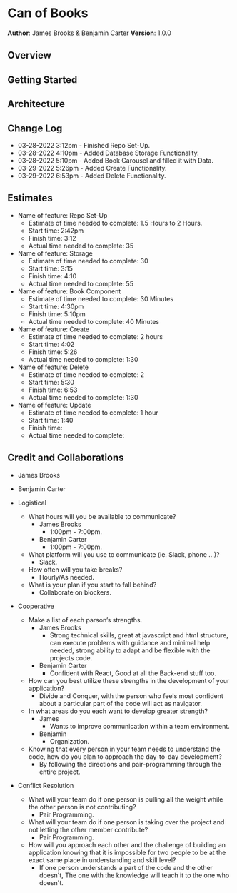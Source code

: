 # Can of Books

**Author**: James Brooks & Benjamin Carter
**Version**: 1.0.0

## Overview
<!-- Provide a high level overview of what this application is and why you are building it, beyond the fact that it's an assignment for this class. (i.e. What's your problem domain?) -->

## Getting Started
<!-- What are the steps that a user must take in order to build this app on their own machine and get it running? -->

## Architecture
<!-- Provide a detailed description of the application design. What technologies (languages, libraries, etc) you're using, and any other relevant design information. -->

## Change Log

- 03-28-2022 3:12pm - Finished Repo Set-Up.
- 03-28-2022 4:10pm - Added Database Storage Functionality.
- 03-28-2022 5:10pm - Added Book Carousel and filled it with Data.
- 03-29-2022 5:26pm - Added Create Functionality.
- 03-29-2022 6:53pm - Added Delete Functionality.


## Estimates
<!-- See below -->

- Name of feature: Repo Set-Up
  - Estimate of time needed to complete: 1.5 Hours to 2 Hours.
  - Start time: 2:42pm
  - Finish time: 3:12
  - Actual time needed to complete: 35
- Name of feature: Storage
  - Estimate of time needed to complete: 30
  - Start time: 3:15
  - Finish time: 4:10
  - Actual time needed to complete: 55
- Name of feature: Book Component
  - Estimate of time needed to complete: 30 Minutes
  - Start time: 4:30pm
  - Finish time: 5:10pm
  - Actual time needed to complete: 40 Minutes
- Name of feature: Create
  - Estimate of time needed to complete: 2 hours
  - Start time: 4:02
  - Finish time: 5:26
  - Actual time needed to complete:  1:30
- Name of feature: Delete
  - Estimate of time needed to complete: 2
  - Start time: 5:30
  - Finish time: 6:53
  - Actual time needed to complete:   1:30
- Name of feature: Update
  - Estimate of time needed to complete: 1 hour
  - Start time: 1:40
  - Finish time: 
  - Actual time needed to complete:   


## Credit and Collaborations

- James Brooks
- Benjamin Carter

- Logistical
  - What hours will you be available to communicate?
    - James Brooks
      - 1:00pm - 7:00pm.
    - Benjamin Carter
      - 1:00pm - 7:00pm.
  - What platform will you use to communicate (ie. Slack, phone …)?
    - Slack.
  - How often will you take breaks?
    - Hourly/As needed.
  - What is your plan if you start to fall behind?
    - Collaborate on blockers.
- Cooperative
  - Make a list of each parson’s strengths.
    - James Brooks
      - Strong technical skills, great at javascript and html structure, can execute problems with guidance and minimal help needed, strong ability to adapt and be flexible with the projects code.
    - Benjamin Carter
      - Confident with React, Good at all the Back-end stuff too.
  - How can you best utilize these strengths in the development of your application?
    - Divide and Conquer, with the person who feels most confident about a particular part of the code will act as navigator.
  - In what areas do you each want to develop greater strength?
    - James
      - Wants to improve communication within a team environment.
    - Benjamin
      - Organization.
  - Knowing that every person in your team needs to understand the code, how do you plan to approach the day-to-day development?
    - By following the directions and pair-programming through the entire project.
- Conflict Resolution
  - What will your team do if one person is pulling all the weight while the other person is not contributing?
    - Pair Programming.
  - What will your team do if one person is taking over the project and not letting the other member contribute?
    - Pair Programming.
  - How will you approach each other and the challenge of building an application knowing that it is impossible for two people to be at the exact same place in understanding and skill level?
    - If one person understands a part of the code and the other doesn't, The one with the knowledge will teach it to the one who doesn't.
